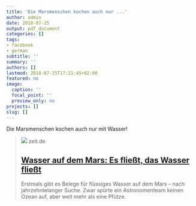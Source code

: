 ```yaml
---
title: 'Die Marsmenschen kochen auch nur ...'
author: admin
date: 2018-07-25
output: pdf_document
categories: []
tags:
- facebook
- german
subtitle: ''
summary: ''
authors: []
lastmod: 2018-07-25T17:21:45+02:00
featured: no
image:
  caption: ''
  focal_point: ''
  preview_only: no
projects: []
slug: []
---
```

Die Marsmenschen kochen auch nur mit Wasser!
> [![](https://img.zeit.de/wissen/2018-07/mars-suedpol-wasser-see/wide__1300x731)](https://www.zeit.de/wissen/2018-07/mars-wasser-suedpol-see-fremdes-leben-roter-planet)
> zeit.de
> ## [Wasser auf dem Mars: Es fließt, das Wasser fließt](https://www.zeit.de/wissen/2018-07/mars-wasser-suedpol-see-fremdes-leben-roter-planet)
>
>Erstmals gibt es Belege für flüssiges Wasser auf dem Mars – nach jahrzehntelanger Suche. Zwar spürte ein Astronomenteam keinen Ozean auf, aber weit mehr als eine Pfütze.

